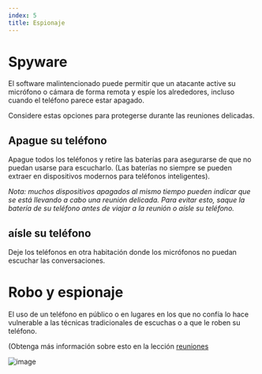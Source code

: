 ```yaml
---
index: 5
title: Espionaje
---
```

# Spyware

El software malintencionado puede permitir que un atacante active su micrófono o cámara de forma remota y espíe los alrededores, incluso cuando el teléfono parece estar apagado.

Considere estas opciones para protegerse durante las reuniones delicadas.

## Apague su teléfono

Apague todos los teléfonos y retire las baterías para asegurarse de que no puedan usarse para escucharlo. (Las baterías no siempre se pueden extraer en dispositivos modernos para teléfonos inteligentes).

*Nota: muchos dispositivos apagados al mismo tiempo pueden indicar que se está llevando a cabo una reunión delicada. Para evitar esto, saque la batería de su teléfono antes de viajar a la reunión o aísle su teléfono.*

## aísle su teléfono

Deje los teléfonos en otra habitación donde los micrófonos no puedan escuchar las conversaciones.

# Robo y espionaje

El uso de un teléfono en público o en lugares en los que no confía lo hace vulnerable a las técnicas tradicionales de escuchas o a que le roben su teléfono.

(Obtenga más información sobre esto en la lección [reuniones](umbrella://lesson/meetings)

![image](mobile5.png)